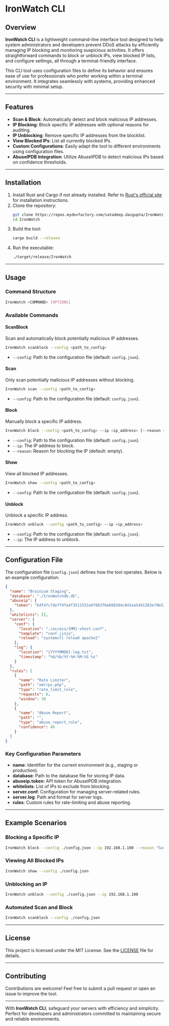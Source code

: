 # IronWatch CLI

## Overview

**IronWatch CLI** is a lightweight command-line interface tool designed to help system administrators and developers prevent DDoS attacks by efficiently managing IP blocking and monitoring suspicious activities. It offers straightforward commands to block or unblock IPs, view blocked IP lists, and configure settings, all through a terminal-friendly interface.

This CLI tool uses configuration files to define its behavior and ensures ease of use for professionals who prefer working within a terminal environment. It integrates seamlessly with systems, providing enhanced security with minimal setup.

---

## Features

- **Scan & Block**: Automatically detect and block malicious IP addresses.
- **IP Blocking**: Block specific IP addresses with optional reasons for auditing.
- **IP Unblocking**: Remove specific IP addresses from the blocklist.
- **View Blocked IPs**: List all currently blocked IPs.
- **Custom Configurations**: Easily adapt the tool to different environments using configuration files.
- **AbuseIPDB Integration**: Utilize AbuseIPDB to detect malicious IPs based on confidence thresholds.

---

## Installation

1. Install Rust and Cargo if not already installed. Refer to [Rust's official site](https://www.rust-lang.org/) for installation instructions.
2. Clone the repository:
   ```bash
   git clone https://repos.mydevfactory.com/satadeep.dasgupta/IronWatch
   cd IronWatch
   ```
3. Build the tool:
   ```bash
   cargo build --release
   ```
4. Run the executable:
   ```bash
   ./target/release/IronWatch
   ```

---

## Usage

### Command Structure

```bash
IronWatch <COMMAND> [OPTIONS]
```

### Available Commands

#### **ScanBlock**
Scan and automatically block potentially malicious IP addresses.

```bash
IronWatch scanblock --config <path_to_config>
```

- `--config`: Path to the configuration file (default: `config.json`).

#### **Scan**
Only scan potentially malicious IP addresses without blocking.

```bash
IronWatch scan --config <path_to_config>
```

- `--config`: Path to the configuration file (default: `config.json`).

#### **Block**
Manually block a specific IP address.

```bash
IronWatch block --config <path_to_config> --ip <ip_address> [--reason <reason>]
```

- `--config`: Path to the configuration file (default: `config.json`).
- `--ip`: The IP address to block.
- `--reason`: Reason for blocking the IP (default: empty).

#### **Show**
View all blocked IP addresses.

```bash
IronWatch show --config <path_to_config>
```

- `--config`: Path to the configuration file (default: `config.json`).

#### **Unblock**
Unblock a specific IP address.

```bash
IronWatch unblock --config <path_to_config> --ip <ip_address>
```

- `--config`: Path to the configuration file (default: `config.json`).
- `--ip`: The IP address to unblock.

---

## Configuration File

The configuration file (`config.json`) defines how the tool operates. Below is an example configuration:

```json
{
  "name": "Brainium Staging",
  "database": "./IronWatchdb.db",
  "abuseip": {
    "token": "bdf47c7deffdfa4f3511533a97883f6e6883d4c0d1ea5491283e79b52d26b017b9c1ea954ccb64eb"
  },
  "whitelists": [],
  "server": {
    "conf": {
      "location": "./access/{MM}-vhost.conf",
      "template": "conf.jinja",
      "reload": "systemctl reload apache2"
    },
    "log": {
      "location": "{YYYYMMDD}-log.txt",
      "timestamp": "%d/%b/%Y:%H:%M:%S %z"
    }
  },
  "rules": [
    {
      "name": "Rate Limiter",
      "path": "xmlrpc.php",
      "type": "rate_limit_rule",
      "requests": 6,
      "window": 30
    },
    {
      "name": "Abuse Report",
      "path": "",
      "type": "abuse_report_rule",
      "confidence": 40
    }
  ]
}
```

### Key Configuration Parameters

- **name**: Identifier for the current environment (e.g., staging or production).
- **database**: Path to the database file for storing IP data.
- **abuseip.token**: API token for AbuseIPDB integration.
- **whitelists**: List of IPs to exclude from blocking.
- **server.conf**: Configuration for managing server-related rules.
- **server.log**: Path and format for server logs.
- **rules**: Custom rules for rate-limiting and abuse reporting.

---

## Example Scenarios

### Blocking a Specific IP

```bash
IronWatch block --config ./config.json --ip 192.168.1.100 --reason "Suspicious activity detected"
```

### Viewing All Blocked IPs

```bash
IronWatch show --config ./config.json
```

### Unblocking an IP

```bash
IronWatch unblock --config ./config.json --ip 192.168.1.100
```

### Automated Scan and Block

```bash
IronWatch scanblock --config ./config.json
```

---

## License

This project is licensed under the MIT License. See the [LICENSE](LICENSE) file for details.

---

## Contributing

Contributions are welcome! Feel free to submit a pull request or open an issue to improve the tool.

---

With **IronWatch CLI**, safeguard your servers with efficiency and simplicity. Perfect for developers and administrators committed to maintaining secure and reliable environments.
